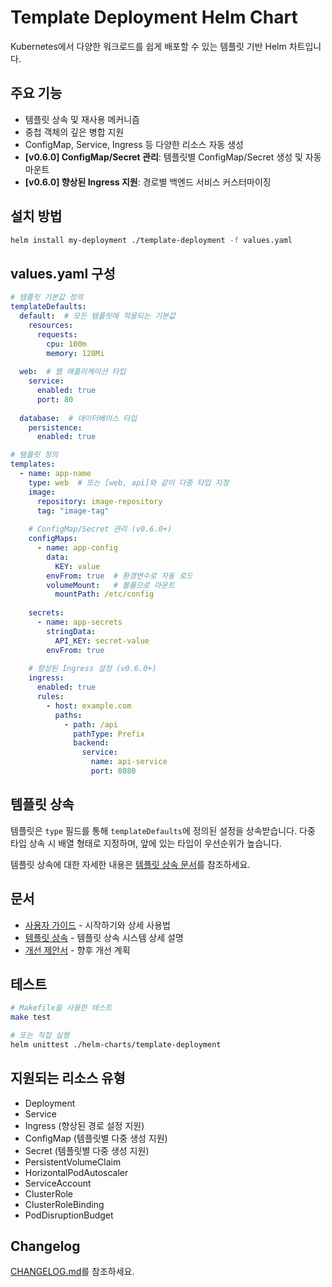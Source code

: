 # Template Deployment Helm Chart

Kubernetes에서 다양한 워크로드를 쉽게 배포할 수 있는 템플릿 기반 Helm 차트입니다.

## 주요 기능

- 템플릿 상속 및 재사용 메커니즘
- 중첩 객체의 깊은 병합 지원
- ConfigMap, Service, Ingress 등 다양한 리소스 자동 생성
- **[v0.6.0] ConfigMap/Secret 관리**: 템플릿별 ConfigMap/Secret 생성 및 자동 마운트
- **[v0.6.0] 향상된 Ingress 지원**: 경로별 백엔드 서비스 커스터마이징

## 설치 방법

```bash
helm install my-deployment ./template-deployment -f values.yaml
```

## values.yaml 구성

```yaml
# 템플릿 기본값 정의
templateDefaults:
  default:  # 모든 템플릿에 적용되는 기본값
    resources:
      requests:
        cpu: 100m
        memory: 128Mi
  
  web:  # 웹 애플리케이션 타입
    service:
      enabled: true
      port: 80
  
  database:  # 데이터베이스 타입
    persistence:
      enabled: true

# 템플릿 정의
templates:
  - name: app-name
    type: web  # 또는 [web, api]와 같이 다중 타입 지정
    image:
      repository: image-repository
      tag: "image-tag"
    
    # ConfigMap/Secret 관리 (v0.6.0+)
    configMaps:
      - name: app-config
        data:
          KEY: value
        envFrom: true  # 환경변수로 자동 로드
        volumeMount:   # 볼륨으로 마운트
          mountPath: /etc/config
    
    secrets:
      - name: app-secrets
        stringData:
          API_KEY: secret-value
        envFrom: true
    
    # 향상된 Ingress 설정 (v0.6.0+)
    ingress:
      enabled: true
      rules:
        - host: example.com
          paths:
            - path: /api
              pathType: Prefix
              backend:
                service:
                  name: api-service
                  port: 8080
```

## 템플릿 상속

템플릿은 `type` 필드를 통해 `templateDefaults`에 정의된 설정을 상속받습니다.
다중 타입 상속 시 배열 형태로 지정하며, 앞에 있는 타입이 우선순위가 높습니다.

템플릿 상속에 대한 자세한 내용은 [템플릿 상속 문서](docs/template-inheritance.md)를 참조하세요.

## 문서

- [사용자 가이드](docs/user-guide.md) - 시작하기와 상세 사용법
- [템플릿 상속](docs/template-inheritance.md) - 템플릿 상속 시스템 상세 설명
- [개선 제안서](docs/improvement-proposal.md) - 향후 개선 계획

## 테스트

```bash
# Makefile을 사용한 테스트
make test

# 또는 직접 실행
helm unittest ./helm-charts/template-deployment
```

## 지원되는 리소스 유형

- Deployment
- Service
- Ingress (향상된 경로 설정 지원)
- ConfigMap (템플릿별 다중 생성 지원)
- Secret (템플릿별 다중 생성 지원)
- PersistentVolumeClaim
- HorizontalPodAutoscaler
- ServiceAccount
- ClusterRole
- ClusterRoleBinding
- PodDisruptionBudget

## Changelog

[CHANGELOG.md](CHANGELOG.md)를 참조하세요.